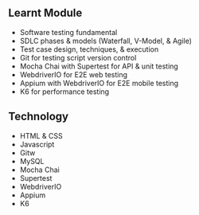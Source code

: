 ## Learnt Module
- Software testing fundamental
- SDLC phases & models (Waterfall, V-Model, & Agile)
- Test case design, techniques, & execution
- Git for testing script version control
- Mocha Chai with Supertest for API & unit testing
- WebdriverIO for E2E web testing
- Appium with WebdriverIO for E2E mobile testing
- K6 for performance testing

## Technology
- HTML & CSS
- Javascript
- Gitw
- MySQL
- Mocha Chai
- Supertest
- WebdriverIO
- Appium
- K6